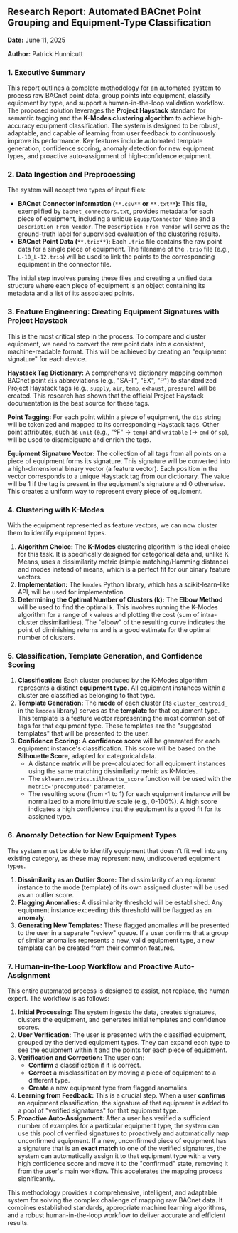 ## Research Report: Automated BACnet Point Grouping and Equipment-Type Classification

**Date:** June 11, 2025

**Author:** Patrick Hunnicutt

### 1\. Executive Summary

This report outlines a complete methodology for an automated system to process raw BACnet point data, group points into equipment, classify equipment by type, and support a human-in-the-loop validation workflow. The proposed solution leverages the **Project Haystack** standard for semantic tagging and the **K-Modes clustering algorithm** to achieve high-accuracy equipment classification. The system is designed to be robust, adaptable, and capable of learning from user feedback to continuously improve its performance. Key features include automated template generation, confidence scoring, anomaly detection for new equipment types, and proactive auto-assignment of high-confidence equipment.

### 2\. Data Ingestion and Preprocessing

The system will accept two types of input files:

*   **BACnet Connector Information (**`**.csv**` **or** `**.txt**`**):** This file, exemplified by `bacnet_connectors.txt`, provides metadata for each piece of equipment, including a unique `Equip/Connector Name` and a `Description From Vendor`. The `Description From Vendor` will serve as the ground-truth label for supervised evaluation of the clustering results.
*   **BACnet Point Data (**`**.trio**`**):** Each `.trio` file contains the raw point data for a single piece of equipment. The filename of the `.trio` file (e.g., `L-10_L-12.trio`) will be used to link the points to the corresponding equipment in the connector file.

The initial step involves parsing these files and creating a unified data structure where each piece of equipment is an object containing its metadata and a list of its associated points.

### 3\. Feature Engineering: Creating Equipment Signatures with Project Haystack

This is the most critical step in the process. To compare and cluster equipment, we need to convert the raw point data into a consistent, machine-readable format. This will be achieved by creating an "equipment signature" for each device.

**Haystack Tag Dictionary:** A comprehensive dictionary mapping common BACnet point `dis` abbreviations (e.g., "SA-T", "EX", "P") to standardized Project Haystack tags (e.g., `supply`, `air`, `temp`, `exhaust`, `pressure`) will be created. This research has shown that the official Project Haystack documentation is the best source for these tags.

**Point Tagging:** For each point within a piece of equipment, the `dis` string will be tokenized and mapped to its corresponding Haystack tags. Other point attributes, such as `unit` (e.g., "°F" -> `temp`) and `writable` (-> `cmd` or `sp`), will be used to disambiguate and enrich the tags.

**Equipment Signature Vector:** The collection of all tags from all points on a piece of equipment forms its signature. This signature will be converted into a high-dimensional binary vector (a feature vector). Each position in the vector corresponds to a unique Haystack tag from our dictionary. The value will be 1 if the tag is present in the equipment's signature and 0 otherwise. This creates a uniform way to represent every piece of equipment.

### 4\. Clustering with K-Modes

With the equipment represented as feature vectors, we can now cluster them to identify equipment types.

1.  **Algorithm Choice:** The **K-Modes** clustering algorithm is the ideal choice for this task. It is specifically designed for categorical data and, unlike K-Means, uses a dissimilarity metric (simple matching/Hamming distance) and modes instead of means, which is a perfect fit for our binary feature vectors.
2.  **Implementation:** The `kmodes` Python library, which has a scikit-learn-like API, will be used for implementation.
3.  **Determining the Optimal Number of Clusters (k):** The **Elbow Method** will be used to find the optimal `k`. This involves running the K-Modes algorithm for a range of `k` values and plotting the cost (sum of intra-cluster dissimilarities). The "elbow" of the resulting curve indicates the point of diminishing returns and is a good estimate for the optimal number of clusters.

### 5\. Classification, Template Generation, and Confidence Scoring

1.  **Classification:** Each cluster produced by the K-Modes algorithm represents a distinct **equipment type**. All equipment instances within a cluster are classified as belonging to that type.
2.  **Template Generation:** The **mode** of each cluster (its `cluster_centroid_` in the `kmodes` library) serves as the **template** for that equipment type. This template is a feature vector representing the most common set of tags for that equipment type. These templates are the "suggested templates" that will be presented to the user.
3.  **Confidence Scoring:** A **confidence score** will be generated for each equipment instance's classification. This score will be based on the **Silhouette Score**, adapted for categorical data.
    *   A distance matrix will be pre-calculated for all equipment instances using the same matching dissimilarity metric as K-Modes.
    *   The `sklearn.metrics.silhouette_score` function will be used with the `metric='precomputed'` parameter.
    *   The resulting score (from -1 to 1) for each equipment instance will be normalized to a more intuitive scale (e.g., 0-100%). A high score indicates a high confidence that the equipment is a good fit for its assigned type.

### 6\. Anomaly Detection for New Equipment Types

The system must be able to identify equipment that doesn't fit well into any existing category, as these may represent new, undiscovered equipment types.

1.  **Dissimilarity as an Outlier Score:** The dissimilarity of an equipment instance to the mode (template) of its own assigned cluster will be used as an outlier score.
2.  **Flagging Anomalies:** A dissimilarity threshold will be established. Any equipment instance exceeding this threshold will be flagged as an **anomaly**.
3.  **Generating New Templates:** These flagged anomalies will be presented to the user in a separate "review" queue. If a user confirms that a group of similar anomalies represents a new, valid equipment type, a new template can be created from their common features.

### 7\. Human-in-the-Loop Workflow and Proactive Auto-Assignment

This entire automated process is designed to assist, not replace, the human expert. The workflow is as follows:

1.  **Initial Processing:** The system ingests the data, creates signatures, clusters the equipment, and generates initial templates and confidence scores.
2.  **User Verification:** The user is presented with the classified equipment, grouped by the derived equipment types. They can expand each type to see the equipment within it and the points for each piece of equipment.
3.  **Verification and Correction:** The user can:
    *   **Confirm** a classification if it is correct.
    *   **Correct** a misclassification by moving a piece of equipment to a different type.
    *   **Create** a new equipment type from flagged anomalies.
4.  **Learning from Feedback:** This is a crucial step. When a user **confirms** an equipment classification, the signature of that equipment is added to a pool of "verified signatures" for that equipment type.
5.  **Proactive Auto-Assignment:** After a user has verified a sufficient number of examples for a particular equipment type, the system can use this pool of verified signatures to proactively and automatically map unconfirmed equipment. If a new, unconfirmed piece of equipment has a signature that is an **exact match** to one of the verified signatures, the system can automatically assign it to that equipment type with a very high confidence score and move it to the "confirmed" state, removing it from the user's main workflow. This accelerates the mapping process significantly.

This methodology provides a comprehensive, intelligent, and adaptable system for solving the complex challenge of mapping raw BACnet data. It combines established standards, appropriate machine learning algorithms, and a robust human-in-the-loop workflow to deliver accurate and efficient results.